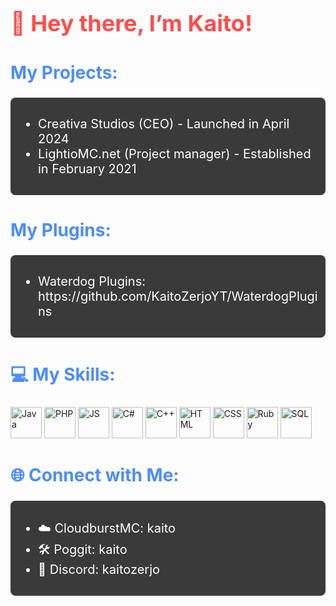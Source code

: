 <h1 style="font-size: 36px; color: #ff4c4c;">👋 Hey there, I’m Kaito!</h1>

<h2 style="font-size: 28px; color: #4c8cff;">My Projects:</h2>
<div style="font-size: 20px; color: #ffffff; background-color: #3a3a3a; padding: 10px; border-radius: 8px;">
    <ul>
        <li>Creativa Studios (CEO) - Launched in April 2024</li>
        <li>LightioMC.net (Project manager) - Established in February 2021</li>
    </ul>
</div>

<h2 style="font-size: 28px; color: #4c8cff;">My Plugins:</h2>
<div style="font-size: 20px; color: #ffffff; background-color: #3a3a3a; padding: 10px; border-radius: 8px;">
    <ul>
        <li>Waterdog Plugins: https://github.com/KaitoZerjoYT/WaterdogPlugins</li>
    </ul>
</div>

<h2 style="font-size: 28px; color: #4c8cff;">💻 My Skills:</h2>
<div>
    <img src="https://cdn.jsdelivr.net/gh/devicons/devicon/icons/java/java-original.svg" height="50" alt="Java" />
    <img src="https://cdn.jsdelivr.net/gh/devicons/devicon/icons/php/php-original.svg" height="50" alt="PHP" />
    <img src="https://upload.wikimedia.org/wikipedia/commons/6/6a/JavaScript-logo.png" height="50" alt="JS" />
    <img src="https://upload.wikimedia.org/wikipedia/commons/thumb/b/bd/Logo_C_sharp.svg/1820px-Logo_C_sharp.svg.png" height="50" alt="C#"/>
    <img src="https://upload.wikimedia.org/wikipedia/commons/thumb/1/18/ISO_C%2B%2B_Logo.svg/1200px-ISO_C%2B%2B_Logo.svg.png" height="50" alt="C++"/>
    <img src="https://upload.wikimedia.org/wikipedia/commons/thumb/6/61/HTML5_logo_and_wordmark.svg/2048px-HTML5_logo_and_wordmark.svg.png" height="50" alt="HTML"/>
    <img src="https://encrypted-tbn0.gstatic.com/images?q=tbn:ANd9GcQBS-Jftq7EiLZDB75AVtZMxHob-mpwPgM9FQ&s" height="50" alt="CSS"/>
    <img src="https://upload.wikimedia.org/wikipedia/commons/f/f1/Ruby_logo.png" height="50" alt="Ruby"/>
    <img src="https://upload.wikimedia.org/wikipedia/commons/8/87/Sql_data_base_with_logo.png" height="50" alt="SQL"/>


   


</div>

<h2 style="font-size: 28px; color: #4c8cff;">🌐 Connect with Me:</h2>
<div style="font-size: 20px; color: #ffffff; background-color: #3a3a3a; padding: 10px; border-radius: 8px;">
    <ul>
        <li>☁️ CloudburstMC: kaito</li>
        <li>🛠️ Poggit: kaito</li>
        <li>💬 Discord: kaitozerjo</li>
    </ul>
</div>
